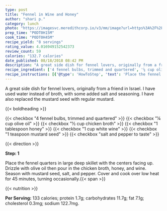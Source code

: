 ```yaml
---
type: post
title: "Fennel in Wine and Honey"
author: "shari p."
category: lunch
photo: "https://imagesvc.meredithcorp.io/v3/mm/image?url=https%3A%2F%2Fimages.media-allrecipes.com%2Fuserphotos%2F230745.jpg"
prep_time: "P0DT0H15M"
cook_time: "P0DT0H45M"
recipe_yield: "8 servings"
rating_value: 4.016949152542373
review_count: 59
calories: "132.7 calories"
date_published: 08/18/2018 08:42 PM
description: "A great side dish for fennel lovers, originally from a friend in Israel. I have used water instead of broth, with some added salt and seasoning. I have also replaced the mustard seed with regular mustard."
recipe_ingredient: ['4 fennel bulbs, trimmed and quartered', '¼ cup olive oil', '½ cup chicken broth', '1 tablespoon honey', '1 cup white wine', '1 teaspoon mustard seed', 'salt and pepper to taste']
recipe_instructions: [{'@type': 'HowToStep', 'text': 'Place the fennel quarters in large deep skillet with the centers facing up. Drizzle with olive oil then pour in the chicken broth, honey, and wine. Season with mustard seed, salt, and pepper. Cover and cook over low heat for 45 minutes, turning occasionally.\n'}]
---
```


A great side dish for fennel lovers, originally from a friend in Israel. I have used water instead of broth, with some added salt and seasoning. I have also replaced the mustard seed with regular mustard. 

{{< boldheading >}}

{{< checkbox "4  fennel bulbs, trimmed and quartered" >}}
{{< checkbox "¼ cup olive oil" >}}
{{< checkbox "½ cup chicken broth" >}}
{{< checkbox "1 tablespoon honey" >}}
{{< checkbox "1 cup white wine" >}}
{{< checkbox "1 teaspoon mustard seed" >}}
{{< checkbox "salt and pepper to taste" >}}


{{< direction >}}

**Step: 1**

Place the fennel quarters in large deep skillet with the centers facing up. Drizzle with olive oil then pour in the chicken broth, honey, and wine. Season with mustard seed, salt, and pepper. Cover and cook over low heat for 45 minutes, turning occasionally.{{< span >}}

{{< nutrition >}}

**Per Serving:** 133 calories; protein 1.7g; carbohydrates 11.7g; fat 7.1g; cholesterol 0.3mg; sodium 122.7mg.